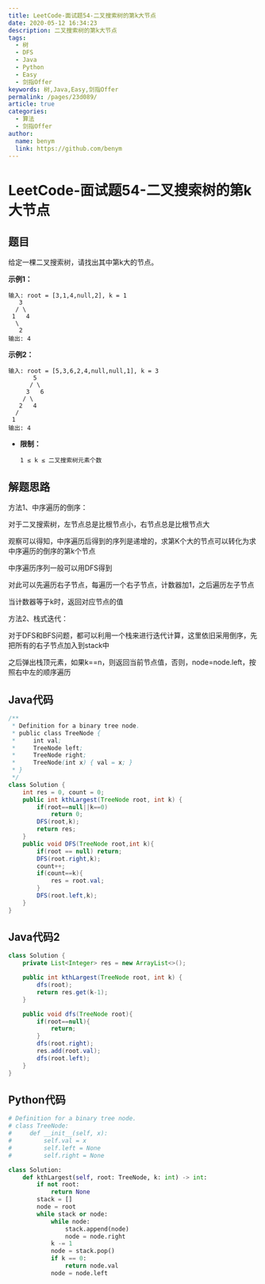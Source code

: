 ```yaml
---
title: LeetCode-面试题54-二叉搜索树的第k大节点
date: 2020-05-12 16:34:23
description: 二叉搜索树的第k大节点
tags: 
  - 树
  - DFS
  - Java
  - Python
  - Easy
  - 剑指Offer
keywords: 树,Java,Easy,剑指Offer
permalink: /pages/23d089/
article: true
categories: 
  - 算法
  - 剑指Offer
author: 
  name: benym
  link: https://github.com/benym
---
```


# LeetCode-面试题54-二叉搜索树的第k大节点 

## 题目

给定一棵二叉搜索树，请找出其中第k大的节点。

**示例1：**

```
输入: root = [3,1,4,null,2], k = 1
   3
  / \
 1   4
  \
   2
输出: 4
```

**示例2：**

```
输入: root = [5,3,6,2,4,null,null,1], k = 3
       5
      / \
     3   6
    / \
   2   4
  /
 1
输出: 4
```

- **限制：**

  `1 ≤ k ≤ 二叉搜索树元素个数`

## 解题思路

方法1、中序遍历的倒序：

对于二叉搜索树，左节点总是比根节点小，右节点总是比根节点大

观察可以得知，中序遍历后得到的序列是递增的，求第K个大的节点可以转化为求中序遍历的倒序的第k个节点

中序遍历序列一般可以用DFS得到

对此可以先遍历右子节点，每遍历一个右子节点，计数器加1，之后遍历左子节点

当计数器等于k时，返回对应节点的值

方法2、栈式迭代：

对于DFS和BFS问题，都可以利用一个栈来进行迭代计算，这里依旧采用倒序，先把所有的右子节点加入到stack中

之后弹出栈顶元素，如果k==n，则返回当前节点值，否则，node=node.left，按照右中左的顺序遍历

## Java代码

```java
/**
 * Definition for a binary tree node.
 * public class TreeNode {
 *     int val;
 *     TreeNode left;
 *     TreeNode right;
 *     TreeNode(int x) { val = x; }
 * }
 */
class Solution {
    int res = 0, count = 0;
    public int kthLargest(TreeNode root, int k) {
        if(root==null||k==0)
            return 0;
        DFS(root,k);
        return res;
    }
    public void DFS(TreeNode root,int k){
        if(root == null) return;
        DFS(root.right,k);
        count++;
        if(count==k){
            res = root.val;
        }
        DFS(root.left,k);
    }
}
```

## Java代码2
```java
class Solution {
    private List<Integer> res = new ArrayList<>();

    public int kthLargest(TreeNode root, int k) {
        dfs(root);
        return res.get(k-1);
    }

    public void dfs(TreeNode root){
        if(root==null){
            return;
        }
        dfs(root.right);
        res.add(root.val);
        dfs(root.left);
    }
}
```

## Python代码

```python
# Definition for a binary tree node.
# class TreeNode:
#     def __init__(self, x):
#         self.val = x
#         self.left = None
#         self.right = None

class Solution:
    def kthLargest(self, root: TreeNode, k: int) -> int:
        if not root:
            return None
        stack = []
        node = root
        while stack or node:
            while node:
                stack.append(node)
                node = node.right
            k -= 1
            node = stack.pop()
            if k == 0:
                return node.val
            node = node.left
```


